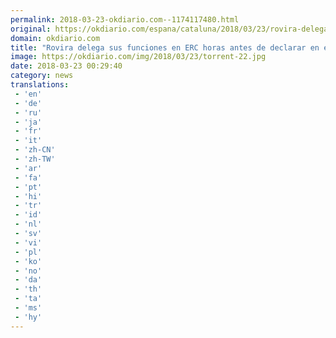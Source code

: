 ```yaml
---
permalink: 2018-03-23-okdiario.com--1174117480.html
original: https://okdiario.com/espana/cataluna/2018/03/23/rovira-delega-sus-funciones-erc-horas-antes-declarar-supremo-2008606
domain: okdiario.com
title: "Rovira delega sus funciones en ERC horas antes de declarar en el Supremo"
image: https://okdiario.com/img/2018/03/23/torrent-22.jpg
date: 2018-03-23 00:29:40
category: news
translations: 
 - 'en'
 - 'de'
 - 'ru'
 - 'ja'
 - 'fr'
 - 'it'
 - 'zh-CN'
 - 'zh-TW'
 - 'ar'
 - 'fa'
 - 'pt'
 - 'hi'
 - 'tr'
 - 'id'
 - 'nl'
 - 'sv'
 - 'vi'
 - 'pl'
 - 'ko'
 - 'no'
 - 'da'
 - 'th'
 - 'ta'
 - 'ms'
 - 'hy'
---
```


